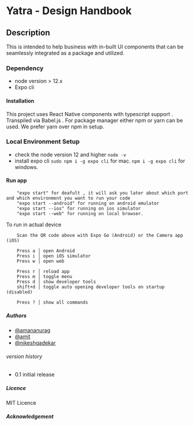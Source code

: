 # Yatra - Design Handbook

## Description

This is intended to help business with in-built UI components that can be seamlessly integrated as a package and utilized.

### Dependency

- node version > 12.x
- Expo cli

#### Installation

This project uses React Native components with typescript support . Transpiled via Babel.js .
For package manager either npm or yarn can be used. We prefer yarn over npm in setup.

### Local Environment Setup

- check the node version 12 and higher
  `node -v`
- install expo cli
  `sudo npm i -g expo cli` for mac.
  `npm i -g expo cli` for windows.

#### Run app

```
    "expo start" for deafult , it will ask you later about which port and which environment you want to run your code
    "expo start --android" for running on android emulator
    "expo start --ios" for running on ios simulator
    "expo start --web" for running on local browser.
```

To run in actual device

```
    Scan the QR code above with Expo Go (Android) or the Camera app (iOS)

    Press a │ open Android
    Press i │ open iOS simulator
    Press w │ open web

    Press r │ reload app
    Press m │ toggle menu
    Press d │ show developer tools
    shift+d │ toggle auto opening developer tools on startup (disabled)

    Press ? │ show all commands
```

##### Authors

- [@amananurag](https://github.com/amitinngp)
- [@amit](https://github.com/amananurag)
- [@nikeshgadekar](https://github.com/nikeshgadekar007)

###### version history

- 0.1 initial release

##### Licence

MIT Licence

##### Acknowledgement

